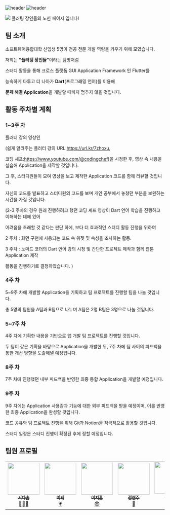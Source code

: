 ![header](https://capsule-render.vercel.app/api?type=waving&color=auto&height=200&section=header&text=flutting%20masters&fontSize=80&fontAlignY=35&descAlignY=0&fontColor=000000)
![header](https://capsule-render.vercel.app/api?type=waving&color=gradient&height=200&section=footer&text=2023-2%20플러팅%20장인들&fontSize=50&descAlignY=0&fontAlignY=70&fontColor=000000)

<a href="https://www.notion.so/08fe6d242f3b482cb113db001ac646da?v=8c1de66a928a403cb0ebb7caaff02176"><img src="https://img.shields.io/badge/NOTION-00000?style=flat-square&logo=Notion&logoColor=white"/></a>   플러팅 장인들의 노션 페이지 입니다!

## 팀 소개

소프트웨어융합대학 신입생 5명이 전공 전문 개발 역량을 키우기 위해 모였습니다. 

저희는 <b>“플러팅 장인들”</b>이라는 팀명처럼 

스터디 활동을 통해 크로스 플랫폼 GUI Application Framework 인 Flutter를 

능숙하게 다루고 더 나아가 <b>Dart</b>(프로그래밍 언어)를 이용해

<b>문제 해결 Application</b>을 개발할 때까지 멈추지 않을 것입니다.

## 활동 주차별 계획

### 1~3주 차
플러터 강의 영상인

(쉽게 알려주는 플러터 강의 URL:https://url.kr/7zhoxu, 

코딩 셰프:https://www.youtube.com/@codingchef)을 시청한 후, 영상 속 내용을 실습해 Application을 제작할 것입니다. 

그 후, 스터디원들이 모여 영상을 보고 제작한 Application 코드를 함께 리뷰할 것입니다. 

자신의 코드를 발표하고 스터디원의 코드를 보며 개인 공부에서 놓쳤던 부분을 보완하는 시간을 가질 것입니다.

(2-3 주차의 경우 원래 진행하려고 했던 코딩 셰프 영상이 Dart 언어 학습을 진행하고 이해하는 데에 있어 

어려움을 초래할 것 같다는 판단 하에, 보다 더 효과적인 스터디 활동 진행을 위하여

2 주차 : 화면 구현에 사용되는 코드 속 위젯 및 속성을 조사하는 활동.

3 주차 : 노마드 코더의 Dart 언어 강의 시청 및 간단한 프로젝트 제작과 함께 웹툰 Application 제작

활동을 진행하기로 결정하였습니다. )

### 4주 차
5~9주 차에 개발할 Application을 기획하고 팀 프로젝트를 진행할 팀을 나눌 것입니다.

총 5명의 팀원을 A팀과 B팀으로 나누며 A팀은 2명 B팀은 3명으로 나눌 것입니다.

### 5~7주 차
4주 차에 기획한 내용을 기반으로 앱 개발 팀 프로젝트를 진행할 것입니다. 

두 팀이 같은 기획을 바탕으로 Application을 개발한 뒤, 7주 차에 팀 사이의 피드백을 통한 개선 방향을 도출해낼 예정입니다. 

### 8주 차
7주 차에 진행했던 내부 피드백을 반영한 최종 통합 Application을 개발할 예정입니다.

### 9주 차
9주 차에는 Application 사용감과 기능에 대한 외부 피드백을 받을 예정이며, 이를 반영한 최종 Application을 완성할 것입니다.

코드 공유와 팀 프로젝트 진행을 위해 Git과 Notion을 적극적으로 활용할 것입니다. 

스터디 일정은 스터디 진행이 확정된 후에 정할 예정입니다.

## 팀원 프로필

<table>
  <td align="center"><a href="https://github.com/dasom040819"><img src="https://github.com/jhj04/2023-2_study_flutting_masters/assets/129846546/c897d114-b1a2-4dc9-b06a-518895fd24ff" width="100px;" alt=""/><br /><sub><b>서다솜</b></sub></a><br /><a href="https://github.com/dasom040819" title="Code">👱🏻‍♀️</a></td>
  <td align="center"><a href="https://github.com/dorerilla"><img src="https://github.com/jhj04/2023-2_study_flutting_masters/assets/129846546/041a49c5-bc97-4d00-8716-c22e29444d17" width="100px;" alt=""/><br /><sub><b>이레</b></sub></a><br /><a href="https://github.com/dorerilla" title="Code">💗</a></td>
  <td align="center"><a href="https://github.com/Jihun-1002"><img src="https://github.com/jhj04/2023-2_study_flutting_masters/assets/129846546/a5b6b998-f470-4372-9c51-7bb57b53d189" width="100px;" alt=""/><br /><sub><b>이지훈</b></sub></a><br /><a href="https://github.com/Jihun-1002" title="Code">😎</a></td>
  <td align="center"><a href="https://github.com/jhj04"><img src="https://github.com/jhj04/2023-2_study_flutting_masters/assets/129846546/6cf35f49-de0f-45ca-af1d-ee48256f4771" width="100px;" alt=""/><br /><sub><b>정현주</b></sub></a><br /><a href="https://github.com/jhj04" title="Code">🌉</a></td>
  <td align="center"><a href="https://github.com/jooya38"><img src="https://github.com/jhj04/2023-2_study_flutting_masters/assets/129846546/83f31e01-77ad-42fc-bb4d-eadf7730a053" width="100px;" alt=""/><br /><sub><b>황연주</b></sub></a><br /><a href="https://github.com/jooya38" title="Code">🐿️</a></td>
</table>
